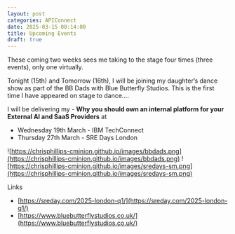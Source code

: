 ```yaml
---
layout: post
categories: APIConnect
date: 2025-03-15 00:14:00
title: Upcoming Events
draft: true
---
```



These coming two weeks sees me taking to the stage four times (three events), only one virtually.

Tonight (15th)  and Tomorrow (16th), I will be joining my daughter’s dance show as part of the BB Dads with Blue Butterfly Studios. This is the first time I have appeared on stage to dance....

I will be delivering my - **Why you should own an internal platform for your External AI and SaaS Providers** at
* Wednesday 19th March - IBM TechConnect
* Thursday 27th March - SRE Days London


![https://chrisphillips-cminion.github.io/images/bbdads.png](https://chrisphillips-cminion.github.io/images/bbdads.png)
![https://chrisphillips-cminion.github.io/images/sredays-sm.png](https://chrisphillips-cminion.github.io/images/sredays-sm.png)

<!--more-->
Links
* [https://sreday.com/2025-london-q1/](https://sreday.com/2025-london-q1/)
* [https://www.bluebutterflystudios.co.uk/](https://www.bluebutterflystudios.co.uk/)
